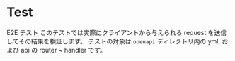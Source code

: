 # Test

E2E テスト
このテストでは実際にクライアントから与えられる request を送信してその結果を検証します。
テストの対象は `openapi` ディレクトリ内の yml, および api の router ~ handler です。
